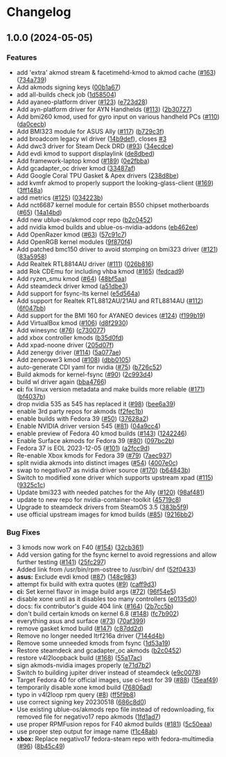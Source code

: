 # Changelog

## 1.0.0 (2024-05-05)


### Features

* add 'extra' akmod stream & facetimehd-kmod to akmod cache ([#163](https://github.com/bubuntux/ublue-akmods/issues/163)) ([734a739](https://github.com/bubuntux/ublue-akmods/commit/734a739fe83ae6e9103300393b18d1a3fbdd439b))
* Add akmods signing keys ([00b1a67](https://github.com/bubuntux/ublue-akmods/commit/00b1a67b7fb891484f717a3acd227b0a7371c561))
* add all-builds check job ([1d58504](https://github.com/bubuntux/ublue-akmods/commit/1d58504fab4c8594a734a42d998658bdcd6b091c))
* Add ayaneo-platform driver ([#123](https://github.com/bubuntux/ublue-akmods/issues/123)) ([e723d28](https://github.com/bubuntux/ublue-akmods/commit/e723d28f3bf8ad62e29cdeb630d45fbcb8205ad9))
* Add ayn-platform driver for AYN Handhelds ([#113](https://github.com/bubuntux/ublue-akmods/issues/113)) ([2b30727](https://github.com/bubuntux/ublue-akmods/commit/2b30727b3245505a927161883a0372b46bdf25ce))
* Add bmi260 kmod, used for gyro input on various handheld PCs ([#110](https://github.com/bubuntux/ublue-akmods/issues/110)) ([da0cecb](https://github.com/bubuntux/ublue-akmods/commit/da0cecbda0f7cc35c0205621469c13b5b6a8075d))
* Add BMI323 module for ASUS Ally ([#117](https://github.com/bubuntux/ublue-akmods/issues/117)) ([b729c3f](https://github.com/bubuntux/ublue-akmods/commit/b729c3f0b9bec7a03e69a99e9103b285f3d8aa43))
* add broadcom legacy wl driver ([14b9def](https://github.com/bubuntux/ublue-akmods/commit/14b9def3cf609cdb6b3e2c5f9260ad60547c4c22)), closes [#3](https://github.com/bubuntux/ublue-akmods/issues/3)
* Add dwc3 driver for Steam Deck DRD ([#93](https://github.com/bubuntux/ublue-akmods/issues/93)) ([34ecdce](https://github.com/bubuntux/ublue-akmods/commit/34ecdce58f41b7e2e5c638b7c93af19f93292dad))
* Add evdi kmod to support displaylink ([de8dbed](https://github.com/bubuntux/ublue-akmods/commit/de8dbed3050de11232472c415d5e1b02a21fe6c2))
* Add framework-laptop kmod ([#189](https://github.com/bubuntux/ublue-akmods/issues/189)) ([0e2fbba](https://github.com/bubuntux/ublue-akmods/commit/0e2fbbaef259c985b45ff79cee2b6c8b0697b74e))
* Add gcadapter_oc driver kmod ([33487af](https://github.com/bubuntux/ublue-akmods/commit/33487afb2585b2d3189060e3ebcbdef28211b124))
* Add Google Coral TPU Gasket & Apex drivers ([238d8be](https://github.com/bubuntux/ublue-akmods/commit/238d8bea41225fc4b24f1911707e546af9252e5b))
* add kvmfr akmod to properly support the looking-glass-client ([#169](https://github.com/bubuntux/ublue-akmods/issues/169)) ([3ff148a](https://github.com/bubuntux/ublue-akmods/commit/3ff148aea7ccf714aa8dde74abba37f4d7aed1c8))
* add metrics ([#125](https://github.com/bubuntux/ublue-akmods/issues/125)) ([034223b](https://github.com/bubuntux/ublue-akmods/commit/034223bde6538152f964bf80dbdd46d4fde2da5d))
* Add nct6687 kernel module for certain B550 chipset motherboards ([#65](https://github.com/bubuntux/ublue-akmods/issues/65)) ([14a14bd](https://github.com/bubuntux/ublue-akmods/commit/14a14bd8d601da8dacb1953d968a637a3b502982))
* Add new ublue-os/akmod copr repo ([b2c0452](https://github.com/bubuntux/ublue-akmods/commit/b2c0452a234a357f9377619e6b0290322aaa4375))
* add nvidia kmod builds and ublue-os-nvidia-addons ([eb462ee](https://github.com/bubuntux/ublue-akmods/commit/eb462ee50a40eeaf54b594f015a81a3712b94c7e))
* Add OpenRazer kmod ([#63](https://github.com/bubuntux/ublue-akmods/issues/63)) ([57c91c7](https://github.com/bubuntux/ublue-akmods/commit/57c91c70cf901ede5287a5b3723136ba7d84b258))
* Add OpenRGB kernel modules ([9f870f4](https://github.com/bubuntux/ublue-akmods/commit/9f870f42865a24a3f5e7f27528b2844487bdb5c6))
* Add patched bmc150 driver to avoid stomping on bmi323 driver ([#121](https://github.com/bubuntux/ublue-akmods/issues/121)) ([83a5958](https://github.com/bubuntux/ublue-akmods/commit/83a595886830e296c2a8a035f4df2d5453d4111b))
* Add Realtek RTL8814AU driver ([#111](https://github.com/bubuntux/ublue-akmods/issues/111)) ([026b816](https://github.com/bubuntux/ublue-akmods/commit/026b816a5b0ab92ff35a95a15c582bb6757119dd))
* add Rok CDEmu for including vhba kmod ([#165](https://github.com/bubuntux/ublue-akmods/issues/165)) ([fedcad9](https://github.com/bubuntux/ublue-akmods/commit/fedcad9f999519db469ce74b713a31a494e4d6de))
* Add ryzen_smu kmod ([#64](https://github.com/bubuntux/ublue-akmods/issues/64)) ([48bf5aa](https://github.com/bubuntux/ublue-akmods/commit/48bf5aa69f084a9e332485481b3a72e53cf9d685))
* Add steamdeck driver kmod ([a51dbe3](https://github.com/bubuntux/ublue-akmods/commit/a51dbe37467248825c9b2a6b068d928f85f783e0))
* Add support for fsync-lts kernel ([e5d564a](https://github.com/bubuntux/ublue-akmods/commit/e5d564ace5196bc3debf252aeb6eb0448805f03e))
* Add support for Realtek RTL8812AU/21AU and RTL8814AU ([#112](https://github.com/bubuntux/ublue-akmods/issues/112)) ([6f047bb](https://github.com/bubuntux/ublue-akmods/commit/6f047bb93cf2d34373f2cedcf2c2d107ce8d9811))
* Add support for the BMI 160 for AYANEO devices ([#124](https://github.com/bubuntux/ublue-akmods/issues/124)) ([f199b19](https://github.com/bubuntux/ublue-akmods/commit/f199b1973d2f93b65f224a7abc889af171a2df2c))
* Add VirtualBox kmod ([#106](https://github.com/bubuntux/ublue-akmods/issues/106)) ([d8f2930](https://github.com/bubuntux/ublue-akmods/commit/d8f293074d7b1ecbc61918fa0e26379259949575))
* Add winesync ([#76](https://github.com/bubuntux/ublue-akmods/issues/76)) ([c730077](https://github.com/bubuntux/ublue-akmods/commit/c73007718f262fb1e09f525569d988c550cc4bca))
* add xbox controller kmods ([b35d0fd](https://github.com/bubuntux/ublue-akmods/commit/b35d0fdc1712ae12823cdcfea7846c6110d6121c))
* Add xpad-noone driver ([205d07f](https://github.com/bubuntux/ublue-akmods/commit/205d07f6f2e01b955eeeb6f19593668eb67d3edc))
* Add zenergy driver ([#114](https://github.com/bubuntux/ublue-akmods/issues/114)) ([5a077ae](https://github.com/bubuntux/ublue-akmods/commit/5a077ae3b3dd7ef62641575251ccdfff1cf5066b))
* Add zenpower3 kmod ([#108](https://github.com/bubuntux/ublue-akmods/issues/108)) ([dbb0105](https://github.com/bubuntux/ublue-akmods/commit/dbb0105fc3d920d987caeb14e9b6f6935ad29611))
* auto-generate CDI yaml for nvidia ([#75](https://github.com/bubuntux/ublue-akmods/issues/75)) ([b726c52](https://github.com/bubuntux/ublue-akmods/commit/b726c52b25e955daaa87609d1362adefe8c10e24))
* Build akmods for kernel-fsync ([#90](https://github.com/bubuntux/ublue-akmods/issues/90)) ([2c993d4](https://github.com/bubuntux/ublue-akmods/commit/2c993d425b4bda272f466152dba54f8c50672090))
* build wl driver again ([bba4766](https://github.com/bubuntux/ublue-akmods/commit/bba4766cf8ce2c1cc705d62842ea189f93999d76))
* **ci:** fix linux version metadata and make builds more reliable ([#171](https://github.com/bubuntux/ublue-akmods/issues/171)) ([bf4037b](https://github.com/bubuntux/ublue-akmods/commit/bf4037b8f71f347c29c61eeb69364f5a86ce4a0b))
* drop nvidia 535 as 545 has replaced it ([#98](https://github.com/bubuntux/ublue-akmods/issues/98)) ([bee6a39](https://github.com/bubuntux/ublue-akmods/commit/bee6a398633f70c7aa2119b8170535a4bd4b75d6))
* enable 3rd party repos for akmods ([f2fec1b](https://github.com/bubuntux/ublue-akmods/commit/f2fec1b3f18a98ee2a823c33bce09dad53268964))
* enable builds with Fedora 39 ([#50](https://github.com/bubuntux/ublue-akmods/issues/50)) ([37628a2](https://github.com/bubuntux/ublue-akmods/commit/37628a2bf372435af51b0e54886e0e65c43bbedf))
* Enable NVIDIA driver version 545 ([#81](https://github.com/bubuntux/ublue-akmods/issues/81)) ([04a9cc4](https://github.com/bubuntux/ublue-akmods/commit/04a9cc4c043f53e05adb39f384998210d92896ee))
* enable preview of Fedora 40 kmod builds ([#143](https://github.com/bubuntux/ublue-akmods/issues/143)) ([1242246](https://github.com/bubuntux/ublue-akmods/commit/1242246706a780d78d9dc1de04a0fd9c0a9a1372))
* Enable Surface akmods for Fedora 39 ([#80](https://github.com/bubuntux/ublue-akmods/issues/80)) ([097bc2b](https://github.com/bubuntux/ublue-akmods/commit/097bc2b3edc4ad3c51be8c61ddfbff45eb8cb3d0))
* Fedora 37 is EOL 2023-12-05 ([#101](https://github.com/bubuntux/ublue-akmods/issues/101)) ([a2fcc9d](https://github.com/bubuntux/ublue-akmods/commit/a2fcc9d7bde59e2750300789db2982adb6656745))
* Re-enable Xbox kmods for Fedora 39 ([#79](https://github.com/bubuntux/ublue-akmods/issues/79)) ([7aec937](https://github.com/bubuntux/ublue-akmods/commit/7aec937f65d5399ffdf3a3cef706e70f4ec23c71))
* split nvidia akmods into distinct images ([#54](https://github.com/bubuntux/ublue-akmods/issues/54)) ([4007e0c](https://github.com/bubuntux/ublue-akmods/commit/4007e0cb22a9715634eda8cd773315c5e74b1a6a))
* swap to negativo17 as nvidia driver source ([#170](https://github.com/bubuntux/ublue-akmods/issues/170)) ([b64843b](https://github.com/bubuntux/ublue-akmods/commit/b64843b14ec6fa62e65354a66ad06a88f7c3bcba))
* Switch to modified xone driver which supports upstream xpad ([#115](https://github.com/bubuntux/ublue-akmods/issues/115)) ([9325c1c](https://github.com/bubuntux/ublue-akmods/commit/9325c1ccd33a58268524a3864ce0ef559774a2e7))
* Update bmi323 with needed patches for the Ally ([#120](https://github.com/bubuntux/ublue-akmods/issues/120)) ([98af481](https://github.com/bubuntux/ublue-akmods/commit/98af481a0737eaaca2224e772eba6ef8d6d492fd))
* update to new repo for nvidia-container-toolkit ([45719c8](https://github.com/bubuntux/ublue-akmods/commit/45719c8d4f2320772f8a4584c70a3b715fbfd88b))
* Upgrade to steamdeck drivers from SteamOS 3.5 ([383b5f9](https://github.com/bubuntux/ublue-akmods/commit/383b5f9b7abd0d205e4b7a100defb27267fd2a6a))
* use official upstream images for kmod builds ([#85](https://github.com/bubuntux/ublue-akmods/issues/85)) ([9216bb2](https://github.com/bubuntux/ublue-akmods/commit/9216bb208a86319b60e620d2c06676a8ede56261))


### Bug Fixes

* 3 kmods now work on F40 ([#154](https://github.com/bubuntux/ublue-akmods/issues/154)) ([32cb361](https://github.com/bubuntux/ublue-akmods/commit/32cb3613191ba012163c7c3109318651f2b86112))
* Add version gating for the fsync kernel to avoid regressions and allow further testing ([#141](https://github.com/bubuntux/ublue-akmods/issues/141)) ([25fc297](https://github.com/bubuntux/ublue-akmods/commit/25fc297f168f42d2c897cc752cfce7afcd52548e))
* Added link from /usr/bin/rpm-ostree to /usr/bin/ dnf ([52f0433](https://github.com/bubuntux/ublue-akmods/commit/52f0433d0c2b940090a79db8c7523f4140f1d07a))
* **asus:** Exclude evdi kmod ([#87](https://github.com/bubuntux/ublue-akmods/issues/87)) ([148c983](https://github.com/bubuntux/ublue-akmods/commit/148c983d60d6a721eccc8b5b6945f5c6502101f0))
* attempt fix build with extra quotes ([#9](https://github.com/bubuntux/ublue-akmods/issues/9)) ([caff9d3](https://github.com/bubuntux/ublue-akmods/commit/caff9d33ceb7b3e7741d74486183ef6dd29fb9df))
* **ci:** Set kernel flavor in image build args ([#72](https://github.com/bubuntux/ublue-akmods/issues/72)) ([96f54e5](https://github.com/bubuntux/ublue-akmods/commit/96f54e58b7a807f28d7698b0f0452335f14b2cc2))
* disable xone until as it disables too many controllers ([e0135d0](https://github.com/bubuntux/ublue-akmods/commit/e0135d08d0528cf02098d9576b7671007058c0ac))
* docs: fix contributor's guide 404 link ([#164](https://github.com/bubuntux/ublue-akmods/issues/164)) ([2b7cc5b](https://github.com/bubuntux/ublue-akmods/commit/2b7cc5b16dbdf1c05ee12152b31525368186cbe0))
* don't build certain kmods on kernel 6.8 ([#148](https://github.com/bubuntux/ublue-akmods/issues/148)) ([fc7b902](https://github.com/bubuntux/ublue-akmods/commit/fc7b9025f81482399cf40b34a9652bd42b825969))
* everything asus and surface ([#73](https://github.com/bubuntux/ublue-akmods/issues/73)) ([70af399](https://github.com/bubuntux/ublue-akmods/commit/70af39999c681566bd1c66f23834daa37b996aaa))
* remove gasket kmod build ([#147](https://github.com/bubuntux/ublue-akmods/issues/147)) ([c87dd2d](https://github.com/bubuntux/ublue-akmods/commit/c87dd2d648328e2720e94428ea6dd1b885194911))
* Remove no longer needed ltrf216a driver ([7144d4b](https://github.com/bubuntux/ublue-akmods/commit/7144d4b20a1044ba1473fba16612a2ba44c14e04))
* Remove some unneeded kmods from fsync ([1d53a19](https://github.com/bubuntux/ublue-akmods/commit/1d53a19244fb1b6181df924ee89d83848eb5ea4a))
* Restore steamdeck and gcadapter_oc akmods ([b2c0452](https://github.com/bubuntux/ublue-akmods/commit/b2c0452a234a357f9377619e6b0290322aaa4375))
* restore v4l2loopback build ([#168](https://github.com/bubuntux/ublue-akmods/issues/168)) ([55a17ac](https://github.com/bubuntux/ublue-akmods/commit/55a17ac4e7a7c8a940d712460299cd25130ee5b4))
* sign akmods-nvidia images properly ([e71d7b2](https://github.com/bubuntux/ublue-akmods/commit/e71d7b22c30f63fe273ba2015fe8cdc40c755690))
* Switch to building jupiter driver instead of steamdeck ([e9c0078](https://github.com/bubuntux/ublue-akmods/commit/e9c0078220e1cff3cb8192d9c1de930092b05c17))
* Target Fedora 40 for official images, use ci-test for 39 ([#88](https://github.com/bubuntux/ublue-akmods/issues/88)) ([15eaf49](https://github.com/bubuntux/ublue-akmods/commit/15eaf4988ce068e8b93ba14e0f7718ab3cb29d90))
* temporarily disable xone kmod build ([76806ad](https://github.com/bubuntux/ublue-akmods/commit/76806adc856db2163c188125ba7546362282cee2))
* typo in v4l2loop rpm query ([#8](https://github.com/bubuntux/ublue-akmods/issues/8)) ([ff5f9b8](https://github.com/bubuntux/ublue-akmods/commit/ff5f9b874842e2b2314355293534c27aceabc9e3))
* use correct signing key 20230518 ([686c8d0](https://github.com/bubuntux/ublue-akmods/commit/686c8d0522155e213a262eee9e67a8b376686b5d))
* Use existing ublue-os/akmods repo file instead of redownloading, fix removed file for negativo17 repo akmods ([1fd1ad7](https://github.com/bubuntux/ublue-akmods/commit/1fd1ad78a43998377f43c04738895b085cdc97ba))
* use proper RPMFusion repos for F40 akmod builds ([#181](https://github.com/bubuntux/ublue-akmods/issues/181)) ([5c50eaa](https://github.com/bubuntux/ublue-akmods/commit/5c50eaaf9fa295c0a8288c62d06499aa2a3b1c52))
* use proper step output for image name ([f1c48ab](https://github.com/bubuntux/ublue-akmods/commit/f1c48ab3e98b5819c01f7146237e2506b1fdc718))
* **xbox:** Replace negativo17 fedora-steam repo with fedora-multimedia ([#96](https://github.com/bubuntux/ublue-akmods/issues/96)) ([8b45c49](https://github.com/bubuntux/ublue-akmods/commit/8b45c49800136acf8fa30980b0096f7542c3f184))
